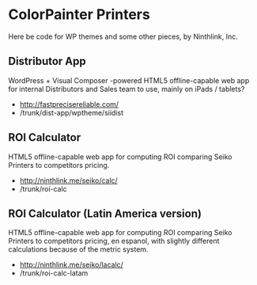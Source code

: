 ColorPainter Printers
=====================

Here be code for WP themes and some other pieces, by Ninthlink, Inc.

## Distributor App

WordPress + Visual Composer -powered HTML5 offline-capable web app for internal Distributors and Sales team to use, mainly on iPads / tablets?

- http://fastprecisereliable.com/
- /trunk/dist-app/wptheme/siidist

## ROI Calculator

HTML5 offline-capable web app for computing ROI comparing Seiko Printers to competitors pricing.

- http://ninthlink.me/seiko/calc/
- /trunk/roi-calc

## ROI Calculator (Latin America version)

HTML5 offline-capable web app for computing ROI comparing Seiko Printers to competitors pricing, en espanol, with slightly different calculations because of the metric system.

- http://ninthlink.me/seiko/lacalc/
- /trunk/roi-calc-latam

